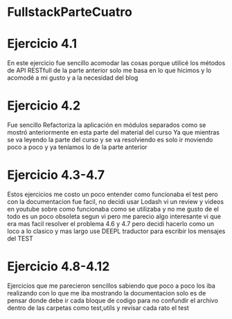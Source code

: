 # FullstackParteCuatro

# Ejercicio 4.1 
En este ejercicio fue sencillo acomodar las cosas porque utilicé los métodos de API RESTfull de la parte anterior
solo me basa en lo que hicimos y lo acomodé a mi gusto y a la necesidad del blog

# Ejercicio 4.2
Fue sencillo Refactoriza la aplicación en módulos separados como se mostró anteriormente en esta parte del material del curso
Ya que mientras se va leyendo la parte del curso y se va resolviendo es solo ir moviendo poco a poco y ya teníamos lo de la parte anterior 

# Ejercicio 4.3-4.7
Estos ejercicios me costo un poco entender como funcionaba el test pero con la documentacion fue facil, no decidi usar Lodash
vi un review y videos en youtube sobre como funcionaba como se utilizaba y no me gusto de el todo es un poco obsoleta segun vi pero 
me parecio algo interesante vi que era mas facil resolver el problema 4.6 y 4.7 pero decidi hacerlo como un loco a lo clasico y mas largo
use DEEPL traductor para escribir los mensajes del TEST

# Ejercicio 4.8-4.12
Ejercicios que me parecieron sencillos sabiendo que poco a poco los iba realizando con lo que me iba mostrando la documentacion 
solo es de pensar donde debe ir cada bloque de codigo para no confundir el archivo dentro de las carpetas como test,utils y revisar cada rato el test 

